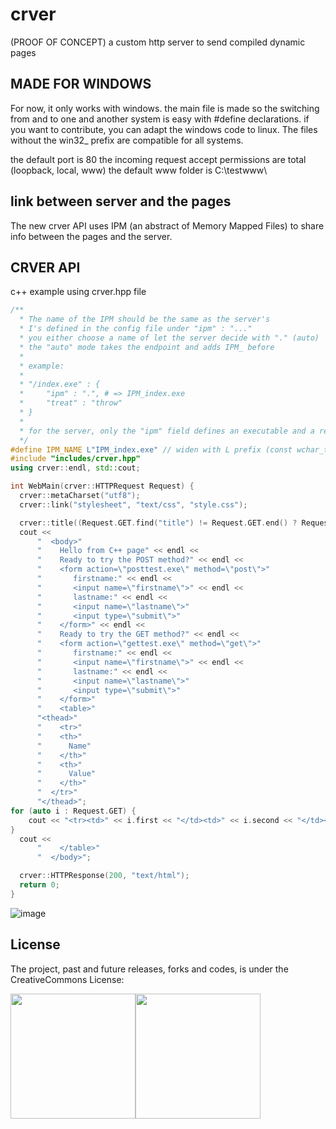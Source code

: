 # crver
(PROOF OF CONCEPT) a custom http server to send compiled dynamic pages

## MADE FOR WINDOWS

For now, it only works with windows.
the main file is made so the switching from and to one and another system is easy with #define declarations.
if you want to contribute, you can adapt the windows code to linux. The files without the win32_ prefix are compatible for all systems.

the default port is 80
the incoming request accept permissions are total (loopback, local, www)
the default www folder is C:\testwww\

## link between server and the pages

The new crver API uses IPM (an abstract of Memory Mapped Files) to share info between the pages and the server.

## CRVER API

c++ example using crver.hpp file
```c++
/**
  * The name of the IPM should be the same as the server's
  * I's defined in the config file under "ipm" : "..."
  * you either choose a name of let the server decide with "." (auto)
  * the "auto" mode takes the endpoint and adds IPM_ before
  * 
  * example:
  * 
  * "/index.exe" : {
  *     "ipm" : ".", # => IPM_index.exe
  *     "treat" : "throw"
  * }
  * 
  * for the server, only the "ipm" field defines an executable and a regular file.
  */
#define IPM_NAME L"IPM_index.exe" // widen with L prefix (const wchar_t*)
#include "includes/crver.hpp"
using crver::endl, std::cout;

int WebMain(crver::HTTPRequest Request) {
  crver::metaCharset("utf8");
  crver::link("stylesheet", "text/css", "style.css");

  crver::title((Request.GET.find("title") != Request.GET.end() ? Request.GET["title"] : "index"));
  cout <<
	  "  <body>"
	  "    Hello from C++ page" << endl <<
	  "    Ready to try the POST method?" << endl << 
	  "    <form action=\"posttest.exe\" method=\"post\">"
	  "       firstname:" << endl <<
	  "       <input name=\"firstname\">" << endl <<
	  "       lastname:" << endl <<
	  "       <input name=\"lastname\">"
	  "		  <input type=\"submit\">"
	  "    </form>" << endl <<
	  "    Ready to try the GET method?" << endl <<
	  "    <form action=\"gettest.exe\" method=\"get\">"
	  "       firstname:" << endl <<
	  "       <input name=\"firstname\">" << endl <<
	  "       lastname:" << endl <<
	  "       <input name=\"lastname\">"
	  "		  <input type=\"submit\">"
	  "    </form>"
	  "    <table>"
	  "<thead>"
	  "    <tr>"
	  "    <th>"
	  "      Name"
	  "    </th>"
	  "    <th>"
	  "      Value"
	  "    </th>"
	  "  </tr>"
	  "</thead>";
for (auto i : Request.GET) {
	cout << "<tr><td>" << i.first << "</td><td>" << i.second << "</td></tr>";
}
  cout <<
	  "    </table>"
	  "  </body>";

  crver::HTTPResponse(200, "text/html");
  return 0;
}
```
![image](https://github.com/user-attachments/assets/1d8a0dbf-7f66-4c87-bf95-2c0991cf3e72)

## License

The project, past and future releases, forks and codes, is under the CreativeCommons License:

<div style="display:flex;flex-direction:row;">
  <img src="https://mirrors.creativecommons.org/presskit/buttons/88x31/png/by-nc-sa.png" width="200px" style="float:right;"/>
  <img src="https://mirrors.creativecommons.org/presskit/buttons/88x31/png/by-nc-sa.eu.png" width="200px" style="float:left;"/>
</div>
